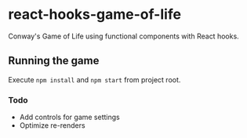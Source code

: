 # react-hooks-game-of-life
Conway's Game of Life using functional components with React hooks.

## Running the game
Execute `npm install` and `npm start` from project root.

### Todo
- Add controls for game settings
- Optimize re-renders

